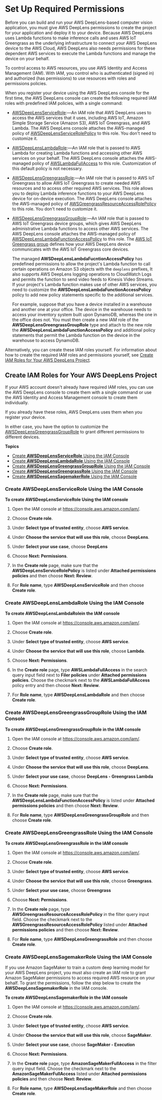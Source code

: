 # Set Up Required Permissions<a name="deeplens-required-iam-roles"></a>

Before you can build and run your AWS DeepLens\-based computer vision application, you must give AWS DeepLens permissions to create the project for your application and deploy it to your device\. Because AWS DeepLens uses Lambda functions to make inference calls and uses AWS IoT Greengrass as the underlying infrastructure to connect your AWS DeepLens device to the AWS Cloud, AWS DeepLens also needs permissions for these dependent AWS services to execute the Lambda functions and manage the device on your behalf\. 

To control access to AWS resources, you use AWS Identity and Access Management \(IAM\)\. With IAM, you control who is authenticated \(signed in\) and authorized \(has permissions\) to use resources with roles and permissions policies\. 

When you register your device using the AWS DeepLens console for the first time, the AWS DeepLens console can create the following required IAM roles with predefined IAM policies, with a single command: 
+  [AWSDeepLensServiceRole](https://console.aws.amazon.com/iam/home?region=us-east-1#/roles/AWSDeepLensServiceRole):—An IAM role that AWS DeepLens uses to access the AWS services that it uses, including AWS IoT, Amazon Simple Storage Service \(Amazon S3\), AWS IoT Greengrass, and AWS Lambda\. The AWS DeepLens console attaches the AWS\-managed policy of [AWSDeepLensServiceRolePolicy](https://console.aws.amazon.com/iam/home?region=us-east-1#/policies/arn:aws:iam::aws:policy/service-role/AWSDeepLensServiceRolePolicy$jsonEditor) to this role\. You don't need to customize it\.
+ [AWSDeepLensLambdaRole](https://console.aws.amazon.com/iam/home?region=us-east-1#/roles/AWSDeepLensLambdaRole):—An IAM role that is passed to AWS Lambda for creating Lambda functions and accessing other AWS services on your behalf\. The AWS DeepLens console attaches the AWS\-managed policy of [AWSLambdaFullAccess](https://console.aws.amazon.com/iam/home?region=us-east-1#/policies/arn:aws:iam::aws:policy/AWSLambdaFullAccess$jsonEditor) to this role\. Customization of this default policy is not necessary\.
+ [AWSDeepLensGreengrassRole](https://console.aws.amazon.com/iam/home?region=us-east-1#/roles/AWSDeepLensGreengrassRole):—An IAM role that is passed to AWS IoT Greengrass to allow AWS IoT Greengrass to create needed AWS resources and to access other required AWS services\. This role allows you to deploy Lambda inference functions to your AWS DeepLens device for on\-device execution\. The AWS DeepLens console attaches the AWS\-managed policy of [AWSGreengrassResourceAccessRolePolicy](https://console.aws.amazon.com/iam/home?region=us-east-1#/policies/arn:aws:iam::aws:policy/service-role/AWSGreengrassResourceAccessRolePolicy$jsonEditor) to this role\. You don't need to customize it\.
+ [AWSDeepLensGreengrassGroupRole](https://console.aws.amazon.com/iam/home?region=us-east-1#/roles/AWSDeepLensGreengrassGroupRole):—An IAM role that is passed to AWS IoT Greengrass device groups, which gives AWS DeepLens administrative Lambda functions to access other AWS services\. The AWS DeepLens console attaches the AWS\-managed policy of [AWSDeepLensLambdaFunctionAccessPolicy](https://console.aws.amazon.com/iam/home?region=us-east-1#/policies/arn:aws:iam::aws:policy/AWSDeepLensLambdaFunctionAccessPolicy$jsonEditor) to this role\. The [AWS IoT Greengrass group](https://docs.aws.amazon.com/greengrass/latest/developerguide/what-is-gg.html#gg-group) defines how your AWS DeepLens device communicates with the AWS IoT Greengrass core devices\.

  The managed **AWSDeepLensLambdaFucntionAccessPolicy** has predefined permissions to allow the project's Lambda function to call certain operations on Amazon S3 objects with the `deeplens` prefixes, It also supports AWS DeepLens logging operations to CloudWatch Logs and permits the function to send video feeds to Kinesis Video Streams\. If your project's Lambda function makes use of other AWS services, you need to customize the **AWSDeepLensLambdaFunctionAccessPolicy** policy to add new policy statements specific to the additional services\. 

  For example, suppose that you have a device installed in a warehouse and another one at your office\. The device in the warehouse needs to access your inventory system built upon DynamoDB, whereas the one in the office does not\. You must then create a new IAM role of the **AWSDeepLensGreengrassGroupRole** type and attach to the new role the **AWSDeepLensLambdaFunctionAccessPolicy** and additional policy statements that permit the Lambda function on the device in the warehouse to access DynamoDB\. 

 Alternatively, you can create these IAM roles yourself\. For information about how to create the required IAM roles and permissions yourself, see [Create IAM Roles for Your AWS DeepLens Project](#deeplens-required-iam-role-create)\. 

## Create IAM Roles for Your AWS DeepLens Project<a name="deeplens-required-iam-role-create"></a>

If your AWS account doesn't already have required IAM roles, you can use the AWS DeepLens console to create them with a single command or use the AWS Identity and Access Management console to create them individually\. 

If you already have these roles, AWS DeepLens uses them when you register your device\. 

In either case, you have the option to customize the [AWSDeepLensGreengrassGroupRole](https://console.aws.amazon.com/iam/home?region=us-east-1#/roles/AWSDeepLensGreengrassGroupRole) to grant different permissions to different devices\. 

**Topics**
+ [Create **AWSDeepLensServiceRole** Using the IAM Console](#deeplens-required-iam-roles-create-deeplens-service)
+ [Create **AWSDeepLensLambdaRole** Using the IAM Console](#deeplens-required-iam-roles-create-lambda-service)
+ [Create **AWSDeepLensGreengrassGroupRole** Using the IAM Console](#deeplens-required-iam-roles-create-greengrass-group)
+ [Create **AWSDeepLensGreengrassRole** Using the IAM Console](#deeplens-required-iam-roles-create-deeplens-service)
+ [Create **AWSDeepLensSagemakerRole** Using the IAM Console](#deeplens-required-iam-roles-create-sagemaker-service)

### Create **AWSDeepLensServiceRole** Using the IAM Console<a name="deeplens-required-iam-roles-create-deeplens-service"></a>

**To create **AWSDeepLensServiceRole** Using the IAM console**

1. Open the IAM console at [https://console\.aws\.amazon\.com/iam/](https://console.aws.amazon.com/iam/)\.

1. Choose **Create role**\.

1. Under **Select type of trusted entity**, choose **AWS service**\.

1. Under **Choose the service that will use this role**, choose **DeepLens**\. 

1. Under **Select your use case**, choose **DeepLens**

1. Choose **Next: Permissions**\.

1. In the **Create role** page, make sure that the **AWSDeepLensServiceRolePolicy** is listed under **Attached permissions policies** and then choose **Next: Review**\.

1. For **Role name**, type **AWSDeepLensServiceRole** and then choose **Create role**\.

### Create **AWSDeepLensLambdaRole** Using the IAM Console<a name="deeplens-required-iam-roles-create-lambda-service"></a>

**To create **AWSDeepLensLambdaRole**in the IAM console**

1. Open the IAM console at [https://console\.aws\.amazon\.com/iam/](https://console.aws.amazon.com/iam/)\.

1. Choose **Create role**\.

1. Under **Select type of trusted entity**, choose **AWS service**\.

1. Under **Choose the service that will use this role**, choose **Lambda**\. 

1. Choose **Next: Permissions**\.

1. In the **Create role** page, type **AWSLambdaFullAccess** in the search query input field next to **Filer policies** under **Attached permissions policies**\. Choose the checkmark next to the **AWSLambdaFullAccess** policy entry and then choose **Next: Review**\.

1. For **Role name**, type **AWSDeepLensLambdaRole** and then choose **Create role**\.

### Create **AWSDeepLensGreengrassGroupRole** Using the IAM Console<a name="deeplens-required-iam-roles-create-greengrass-group"></a>

**To create **AWSDeepLensGreengrassGroupRole** in the IAM console**

1. Open the IAM console at [https://console\.aws\.amazon\.com/iam/](https://console.aws.amazon.com/iam/)\.

1. Choose **Create role**\.

1. Under **Select type of trusted entity**, choose **AWS service**\.

1. Under **Choose the service that will use this role**, choose **DeepLens**\. 

1. Under **Select your use case**, choose **DeepLens \- Greengrass Lambda**

1. Choose **Next: Permissions**\.

1. In the **Create role** page, make sure that the **AWSDeepLensLambdaFunctionAccessPolicy** is listed under **Attached permissions policies** and then choose **Next: Review**\.

1. For **Role name**, type **AWSDeepLensGreengrassGroupRole** and then choose **Create role**\.

### Create **AWSDeepLensGreengrassRole** Using the IAM Console<a name="deeplens-required-iam-roles-create-deeplens-service"></a>

**To create **AWSDeepLensGreengrassRole** in the IAM console**

1. Open the IAM console at [https://console\.aws\.amazon\.com/iam/](https://console.aws.amazon.com/iam/)\.

1. Choose **Create role**\. 

1. Under **Select type of trusted entity**, choose **AWS service**\.

1. Under **Choose the service that will use this role**, choose **Greengrass**\. 

1. Under **Select your use case**, choose **Greengrass**

1. Choose **Next: Permissions**\.

1. In the **Create role** page, type **AWSGreengrassResourceAccessRolePolicy** in the filter query input field\. Choose the checkmark next to the **AWSGreengrassResourceAccessRolePolicy** listed under **Attached permissions policies** and then choose **Next: Review**\.

1. For **Role name**, type **AWSDeepLensGreengrassRole** and then choose **Create role**\.

### Create **AWSDeepLensSagemakerRole** Using the IAM Console<a name="deeplens-required-iam-roles-create-sagemaker-service"></a>

 If you use Amazon SageMaker to train a custom deep learning model for your AWS DeepLens project, you must also create an IAM role to grant Amazon SageMaker permissions to access required AWS resource on your behalf\. To grant the permissions, follow the step below to create the **AWSDeepLensSagemakerRole** in the IAM console\. 

**To create **AWSDeepLensSagemakerRole** in the IAM console**

1. Open the IAM console at [https://console\.aws\.amazon\.com/iam/](https://console.aws.amazon.com/iam/)\.

1. Choose **Create role**\. 

1. Under **Select type of trusted entity**, choose **AWS service**\.

1. Under **Choose the service that will use this role**, choose **SageMaker**\. 

1. Under **Select your use case**, choose **SageMaker \- Execution**

1. Choose **Next: Permissions**\.

1. In the **Create role** page, type **AmazonSageMakerFullAccess** in the filter query input field\. Choose the checkmark next to the **AmazonSageMakerFullAccess** listed under **Attached permissions policies** and then choose **Next: Review**\.

1. For **Role name**, type **AWSDeepLensSageMakerRole** and then choose **Create role**\.